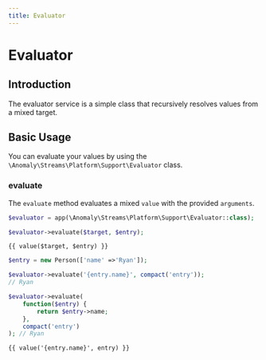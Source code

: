 ```yaml
---
title: Evaluator
---
```


# Evaluator

<div class="documentation__toc"></div>

## Introduction

The evaluator service is a simple class that recursively resolves values from a mixed target.

## Basic Usage

You can evaluate your values by using the `\Anomaly\Streams\Platform\Support\Evaluator` class.

### evaluate

The `evaluate` method evaluates a mixed `value` with the provided `arguments`.

```php
$evaluator = app(\Anomaly\Streams\Platform\Support\Evaluator::class);

$evaluator->evaluate($target, $entry);
```

```twig
{{ value($target, $entry) }}
```

```php
$entry = new Person(['name' =>'Ryan']);

$evaluator->evaluate('{entry.name}', compact('entry'));
// Ryan

$evaluator->evaluate(
    function($entry) {
        return $entry->name;
    },
    compact('entry')
); // Ryan
```

```twig
{{ value('{entry.name}', entry) }}
```

